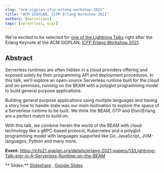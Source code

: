 ```yaml
---
slug: "acm-sigplan-ifcp-erlang-workshop-2021"
title: "ACM SIGPLAN, ICFP Erlang Workshop 2021"
authors: [marcellanz]
tags: [serverless, eigr]
---
```


We're excited to be selected
for [one of the Lightning Talks](https://icfp21.sigplan.org/details/erlang-2021-papers/13/Lightning-Talk-eigr-io-A-Serverless-Runtime-on-the-BEAM)
right after the Erlang Keynote at the ACM
SIGPLAN, [ICFP Erlang Workshop 2021](https://icfp21.sigplan.org/home/erlang-2021).

## Abstract

Serverless runtimes are often hidden in a cloud providers offering and exposed
solely by their programming API and deployment procedures. In this talk, we’ll
explore an open-source Serverless runtime built for the cloud and on-premises,
running on the BEAM with a polyglot programming model to build general purpose
applications.

Building general purpose applications using multiple languages and having a
story how to handle state was our main motivation to explore the space of a
Serverless runtime to be built. We think the BEAM, OTP and Elixir/Erlang are a
perfect match to build on.

With this talk, we combine herein the world of the BEAM with cloud technology
like a gRPC-based protocol, Kubernetes and a polyglot programming model with
languages supported like Go, JavaScript, JVM-languages, Python and many more.

**Event:**
https://icfp21.sigplan.org/details/erlang-2021-papers/13/Lightning-Talk-eigr-io-A-Serverless-Runtime-on-the-BEAM

**
Slides:** [Slideshare](https://www.slideshare.net/MarcelLanz/eigrio-a-serverless-runtime-on-the-beam-acm-sigplan-icfp-2021-erlang-workshop)
, [Google Slides](https://docs.google.com/presentation/d/1mLmSFY0z6gxoG88-phcFTwyVBMv8R9myBA5MZOWoJso/edit#slide=id.p1)
